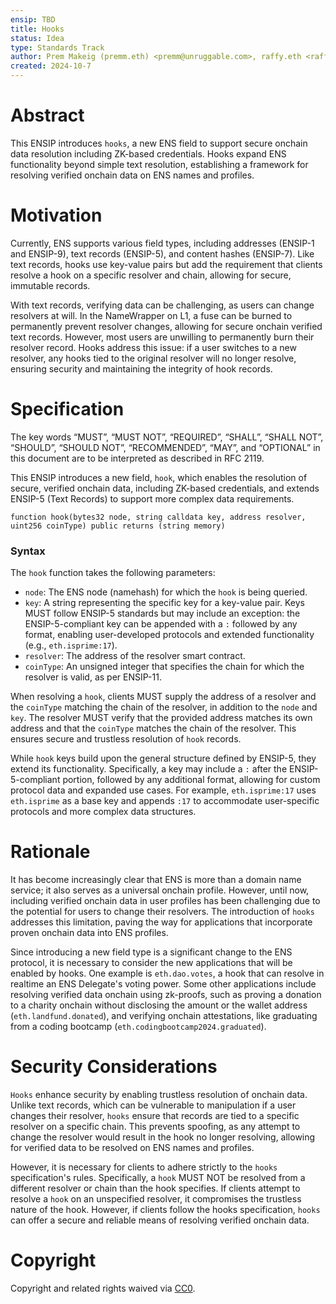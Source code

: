 ```yaml
---
ensip: TBD  
title: Hooks  
status: Idea  
type: Standards Track  
author: Prem Makeig (premm.eth) <premm@unruggable.com>, raffy.eth <raffy@unruggable.com>  
created: 2024-10-7  
---
```


# Abstract 

This ENSIP introduces `hooks`, a new ENS field to support secure onchain data resolution including ZK-based credentials. Hooks expand ENS functionality beyond simple text resolution, establishing a framework for resolving verified onchain data on ENS names and profiles.

# Motivation

Currently, ENS supports various field types, including addresses (ENSIP-1 and ENSIP-9), text records (ENSIP-5), and content hashes (ENSIP-7). Like text records, hooks use key-value pairs but add the requirement that clients resolve a hook on a specific resolver and chain, allowing for secure, immutable records.

With text records, verifying data can be challenging, as users can change resolvers at will. In the NameWrapper on L1, a fuse can be burned to permanently prevent resolver changes, allowing for secure onchain verified text records. However, most users are unwilling to permanently burn their resolver record. Hooks address this issue: if a user switches to a new resolver, any hooks tied to the original resolver will no longer resolve, ensuring security and maintaining the integrity of hook records.

# Specification

The key words “MUST”, “MUST NOT”, “REQUIRED”, “SHALL”, “SHALL NOT”, “SHOULD”, “SHOULD NOT”, “RECOMMENDED”, “MAY”, and “OPTIONAL” in this document are to be interpreted as described in RFC 2119.

This ENSIP introduces a new field, `hook`, which enables the resolution of secure, verified onchain data, including ZK-based credentials, and extends ENSIP-5 (Text Records) to support more complex data requirements. 

```
function hook(bytes32 node, string calldata key, address resolver, uint256 coinType) public returns (string memory)
```

### Syntax

The `hook` function takes the following parameters:
- `node`: The ENS node (namehash) for which the `hook` is being queried.
- `key`: A string representing the specific key for a key-value pair. Keys MUST follow ENSIP-5 standards but may include an exception: the ENSIP-5-compliant key can be appended with a `:` followed by any format, enabling user-developed protocols and extended functionality (e.g., `eth.isprime:17`).
- `resolver`: The address of the resolver smart contract.
- `coinType`: An unsigned integer that specifies the chain for which the resolver is valid, as per ENSIP-11.

When resolving a `hook`, clients MUST supply the address of a resolver and the `coinType` matching the chain of the resolver, in addition to the `node` and `key`. The resolver MUST verify that the provided address matches its own address and that the `coinType` matches the chain of the resolver. This ensures secure and trustless resolution of `hook` records.

While `hook` keys build upon the general structure defined by ENSIP-5, they extend its functionality. Specifically, a key may include a `:` after the ENSIP-5-compliant portion, followed by any additional format, allowing for custom protocol data and expanded use cases. For example, `eth.isprime:17` uses `eth.isprime` as a base key and appends `:17` to accommodate user-specific protocols and more complex data structures.

# Rationale 

It has become increasingly clear that ENS is more than a domain name service; it also serves as a universal onchain profile. However, until now, including verified onchain data in user profiles has been challenging due to the potential for users to change their resolvers. The introduction of `hooks` addresses this limitation, paving the way for applications that incorporate proven onchain data into ENS profiles. 

Since introducing a new field type is a significant change to the ENS protocol, it is necessary to consider the new applications that will be enabled by hooks. One example is `eth.dao.votes`, a hook that can resolve in realtime an ENS Delegate's voting power. Some other applications include resolving verified data onchain using zk-proofs, such as proving a donation to a charity onchain without disclosing the amount or the wallet address (`eth.landfund.donated`), and verifying onchain attestations, like graduating from a coding bootcamp (`eth.codingbootcamp2024.graduated`).

# Security Considerations

`Hooks` enhance security by enabling trustless resolution of onchain data. Unlike text records, which can be vulnerable to manipulation if a user changes their resolver, `hooks` ensure that records are tied to a specific resolver on a specific chain. This prevents spoofing, as any attempt to change the resolver would result in the hook no longer resolving, allowing for verified data to be resolved on ENS names and profiles.

However, it is necessary for clients to adhere strictly to the `hooks` specification's rules. Specifically, a `hook` MUST NOT be resolved from a different resolver or chain than the hook specifies. If clients attempt to resolve a `hook` on an unspecified resolver, it compromises the trustless nature of the hook. However, if clients follow the hooks specification, `hooks` can offer a secure and reliable means of resolving verified onchain data.

# Copyright

Copyright and related rights waived via [CC0](../LICENSE.md).


